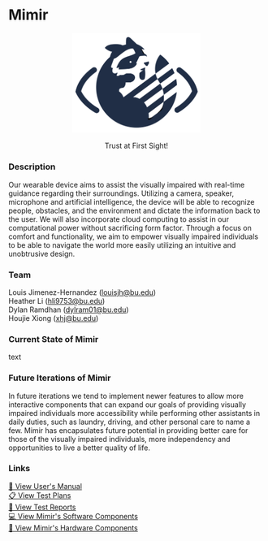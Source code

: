 # Mimir

<p align="center">
<img src="./README-files/Mimir_logo.png" width="50%">
</p>

<p align="center">
Trust at First Sight! <br>
</p>

### Description
Our wearable device aims to assist the visually impaired with real-time guidance
regarding their surroundings. Utilizing a camera, speaker, microphone and artificial intelligence, the device will be able to recognize people, obstacles, and the environment and dictate the information back to the user. We will also incorporate cloud computing to assist in our computational power without sacrificing form factor. Through a focus on comfort and functionality, we aim to empower visually impaired individuals to be able to navigate the world more easily utilizing an intuitive and unobtrusive design. <br>

### Team
Louis Jimenez-Hernandez (louisjh@bu.edu) <br>
Heather Li (hli9753@bu.edu) <br>
Dylan Ramdhan (dylram01@bu.edu) <br>
Houjie Xiong (xhj@bu.edu) <br>


### Current State of Mimir
text <br>


### Future Iterations of Mimir
In future iterations we tend to implement newer features to allow more interactive components that can expand our goals of providing visually impaired individuals more accessibility while performing other assistants in daily duties, such as laundry, driving, and other personal care to name a few. Mimir has encapsulates future potential in providing better care for those of the visually impaired individuals, more independency and opportunities to live a better quality of life. <br>


### Links
[📄 View User's Manual](./README-files/Users-Manual.pdf) <br>
[📋 View Test Plans]() <br>
[📑 View Test Reports]() <br>
[💻 View Mimir's Software Components](./README-files/SOFTWARE.md) <br>
[🔌 View Mimir's Hardware Components](./README-files/HARDWARE.md)